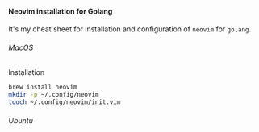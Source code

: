 #### Neovim installation for Golang
It's my сheat sheet for installation and configuration of `neovim` for `golang`.

###### MacOS
Installation
```bash
brew install neovim
mkdir -p ~/.config/neovim
touch ~/.config/neovim/init.vim
```

###### Ubuntu

